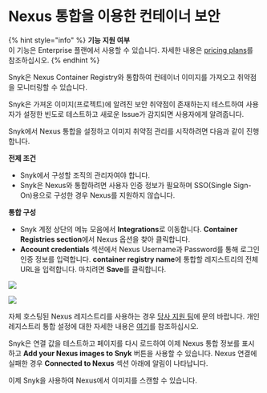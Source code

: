 # Nexus 통합을 이용한 컨테이너 보안

{% hint style="info" %}
**기능 지원 여부**\
이 기능은 Enterprise 플랜에서 사용할 수 있습니다. 자세한 내용은 [pricing plans](https://snyk.io/plans/)를 참조하십시오.
{% endhint %}

Snyk은 Nexus Container Registry와 통합하여 컨테이너 이미지를 가져오고 취약점을 모니터링할 수 있습니다.

Snyk은 가져온 이미지(프로젝트)에 알려진 보안 취약점이 존재하는지 테스트하여 사용자가 설정한 빈도로 테스트하고 새로운 Issue가 감지되면 사용자에게 알려줍니다.

Snyk에서 Nexus 통합을 설정하고 이미지 취약점 관리를 시작하려면 다음과 같이 진행합니다.

**전제 조건**

* Snyk에서 구성할 조직의 관리자여야 합니다.
* Snyk은 Nexus와 통합하려면 사용자 인증 정보가 필요하며 SSO(Single Sign-On)용으로 구성한 경우 Nexus를 지원하지 않습니다.

**통합 구성**

* Snyk 계정 상단의 메뉴 모음에서 **Integrations**로 이동합니다. **Container Registries section**에서 Nexus 옵션을 찾아 클릭합니다.
* **Account credentials** 섹션에서 Nexus Username과 Password를 통해 로그인 인증 정보를 입력합니다. **container registry name**에 통합할 레지스트리의 전체 URL을 입력합니다. 마치려면 **Save**를 클릭합니다.

![](../../../../.gitbook/assets/mceclip0-9-.png)

![](../../../../.gitbook/assets/mceclip1-20-.png)

자체 호스팅된 Nexus 레지스트리를 사용하는 경우 [당사 지원 팀](https://support.snyk.io/hc/en-us/requests/new)에 문의 바랍니다. 개인 레지스트리 통합 설정에 대한 자세한 내용은 [여기](../../integrate-self-hosted-container-registries/snyk-integration-to-self-hosted-container-registries.md)를 참조하십시오.

Snyk은 연결 값을 테스트하고 페이지를 다시 로드하여 이제 Nexus 통합 정보를 표시하고 **Add your Nexus images to Snyk** 버튼을 사용할 수 있습니다. Nexus 연결에 실패한 경우 **Connected to Nexus** 섹션 아래에 알림이 나타납니다.

이제 Snyk을 사용하여 Nexus에서 이미지를 스캔할 수 있습니다.

